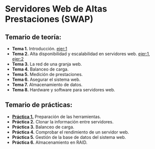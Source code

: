 #  Servidores Web de Altas Prestaciones (SWAP)

## Temario de teoría:
- **Tema 1.** Introducción. [ejer:1][1T] 
- **Tema 2.** Alta disponibilidad y escalabilidad en servidores web. [ejer:1][2T-1], [ejer:2][2T-2]
- **Tema 3.** La red de	una granja web.
- **Tema 4.** Balanceo de carga.
- **Tema 5.** Medición de prestaciones.
- **Tema 6.** Asegurar el sistema web.
- **Tema 7.** Almacenamiento de datos.
- **Tema 8.** Hardware y software para servidores web.

## Temario de prácticas:
- [**Práctica 1.**][1P] Preparación de las herramientas. 
- **Práctica 2.** Clonar la información	entre servidores.
- **Práctica 3.** Balanceo de carga.
- **Práctica 4.** Comprobar el rendimiento de un servidor web.
- **Práctica 5.** Gestión de la base de datos del sistema web.
- **Práctica 6.** Almacenamiento en RAID.

[1T]:https://github.com/marlenelis/SWAP1516/blob/master/Teoria/Ejercicio_1.md 
[2T-1]:https://github.com/marlenelis/SWAP1516/blob/master/Teoria/ejercicio_T2_1.md
[2T-2]:https://github.com/marlenelis/SWAP1516/blob/master/Teoria/ejercicio_T2_2.md

[1P]:https://github.com/marlenelis/SWAP1516/blob/master/Practicas/practica_1.md
